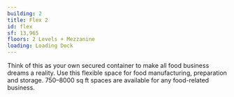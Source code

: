 ```yaml
---
building: 2
title: Flex 2
id: flex
sf: 13,965
floors: 2 Levels + Mezzanine
loading: Loading Dock
---
```


Think of this as your own secured container to make all food business dreams a reality. Use this flexible space for food manufacturing, preparation and storage. 750–8000 sq ft spaces are available for any food-related business.
